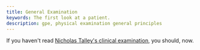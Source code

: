 ```yaml
---
title: General Examination
keywords: The first look at a patient.
description: gpe, physical examination general principles
---
```

If you haven't read [Nicholas Talley's clinical examination](../books/#medical), you should, now.
